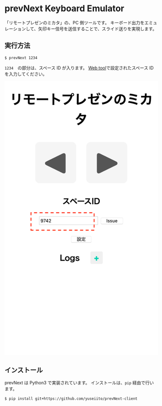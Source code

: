 # prevNext Keyboard Emulator

「リモートプレゼンのミカタ」の、PC 側ツールです。
キーボード出力をエミュレーションして、矢印キー信号を送信することで、スライド送りを実現します。

## 実行方法

```zsh
$ prevNext 1234
```

`1234`　の部分は、スペース ID が入ります。
[Web tool](https://prevNext.yuseiito.com/)で設定されたスペース ID を入力してください。

![スペースIDはWeb toolのテキストボックスに表示されている](./operator_spaceId.png)

## インストール

prevNext は Python3 で実装されています。
インストールは、`pip` 経由で行います。

```zsh
$ pip install git+https://github.com/yuseiito/prevNext-client
```
